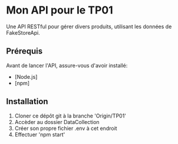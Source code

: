 # Mon API pour le TP01

Une API RESTful pour gérer divers produits, utilisant les données de FakeStoreApi.

## Prérequis

Avant de lancer l'API, assure-vous d'avoir installé:

- [Node.js]
- [npm]

## Installation

1. Cloner ce dépôt git à la branche 'Origin/TP01'
2. Accèder au dossier DataCollection
3. Créer son propre fichier .env à cet endroit
4. Effectuer 'npm start'
